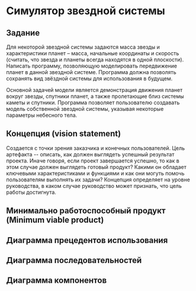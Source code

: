 # Симулятор звездной системы

## Задание
Для некоторой звездной системы задаются масса звезды и характеристики планет – масса, начальные координаты и скорость (считать, что звезда и планеты всегда находятся в одной плоскости). Написать программу, позволяющую моделировать передвижение планет в данной звездной системе. Программа должна позволять сохранять вид звёздной системы для использования в будущем.

Основной задачей модели является демонстрация движения планет вокруг звезды, спутники планет, а также пролетающие близ системы каметы и спутники. Программа позволяет пользователю создавать модель собственной звездной системы, указывая некоторые параметры небесного тела.

## Концепция (vision statement)
Создается с точки зрения заказчика и конечных пользователей. Цель артефакта -- описать, как должен выглядеть успешный результат проекта. Иначе говоря, если проект завершается успешно, то как в этом случае должен выглядеть готовый продукт? Какими он обладает ключевыми характеристиками и функциями и как они могуть помочь пользователям выполнять их задачи? Концепция определяет на уровне руководства, в каком случае руководство может признать, что цель работы достигнута.

## Минимально работоспособный продукт (Minimum viable product)

## Диаграмма прецедентов использования

## Диаграмма последовательностей

## Диаграмма компонентов
